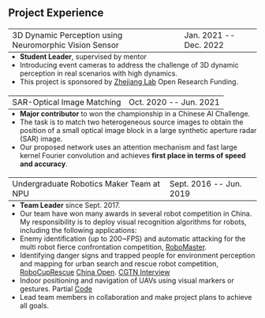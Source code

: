 ## Project Experience

<h4>
  <table style="float:left;width:100%;margin:0 0 0"><tr>
    <td>3D Dynamic Perception using Neuromorphic Vision Sensor</td>
    <td style="float:right">Jan. 2021 -- Dec. 2022</td>
  </tr></table>
</h4> 

<ul style="margin:0 0 0;">
  <li> <strong>Student Leader</strong>, supervised by mentor </li>
  <li>Introducing event cameras to address the challenge of 3D dynamic perception in real scenarios with high dynamics. </li>
  <li>This project is sponsored by <a href="https://en.zhejianglab.com/">Zhejiang Lab</a> Open Research Funding. </li>
</ul>

<h4>
  <table style="float:left;width:100%;margin:0 0 0"><tr>
    <td>SAR-Optical Image Matching</td>
    <td style="float:right">Oct. 2020 -- Jun. 2021</td>
  </tr></table>
</h4> 

<ul style="margin:0 0 0;">
  <li> <strong>Major contributor</strong> to won the championship in a Chinese AI Challenge. </li>
  <li>The task is to match two heterogeneous source images to obtain the position of a small optical image block in a large synthetic aperture radar (SAR) image. </li>
  <li>Our proposed network uses an attention mechanism and fast large kernel Fourier convolution and achieves <strong>first place in terms of speed and accuracy</strong>. </li>
</ul>


<h4>
  <table style="float:left;width:100%;margin:0 0 0"><tr>
    <td>Undergraduate Robotics Maker Team at NPU</td>
    <td style="float:right">Sept. 2016 -- Jun. 2019</td>
  </tr></table>
</h4> 

<ul style="margin:0 0 0;">
  <li> <strong>Team Leader</strong> since Sept. 2017. </li>
  <li>Our team have won many awards in several robot competition in China. My responsibility is to deploy visual recognition algorithms for robots, including the following applications:  </li>
  <li>Enemy identification (up to 200~FPS) and automatic attacking for the multi robot fierce confrontation competition, <a href="https://www.robomaster.com/en-US/robo/overview">RoboMaster</a>. </li>
  <li>Identifying danger signs and trapped people for environment perception and mapping for urban search and rescue robot competition, <a href="https://www.robocup.org/leagues/10">RoboCupRescue</a> <a href="http://crc.drct-caa.org.cn/index.php/race/lists?catid=13">China Open</a>. <a href="https://news.cgtn.com/news/3355444f7a454464776c6d636a4e6e62684a4856/share_p.html">CGTN Interview</a> </li>
  <li>Indoor positioning and navigation of UAVs using visual markers or gestures. Partial <a href="https://github.com/danqu130/Hand_Tello">Code</a> </li>
  <li>Lead team members in collaboration and make project plans to achieve all goals. </li>
</ul>

